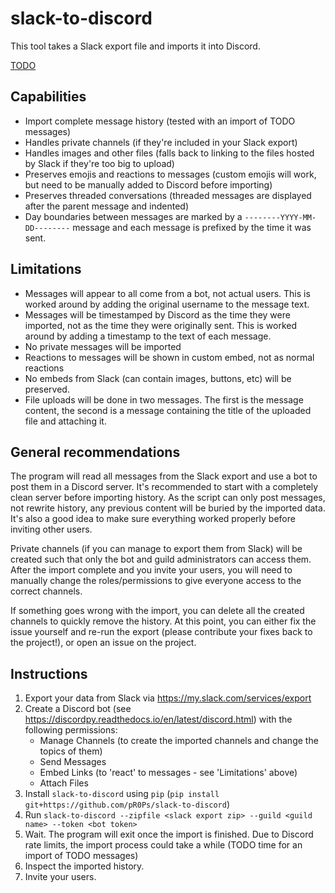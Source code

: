 slack-to-discord
================

This tool takes a Slack export file and imports it into Discord.

[TODO](!screenshot)

Capabilities
------------
- Import complete message history (tested with an import of TODO messages)
- Handles private channels (if they're included in your Slack export)
- Handles images and other files (falls back to linking to the files hosted by Slack if they're too
  big to upload)
- Preserves emojis and reactions to messages (custom emojis will work, but need to be manually added
  to Discord before importing)
- Preserves threaded conversations (threaded messages are displayed after the parent message and
  indented)
- Day boundaries between messages are marked by a `--------YYYY-MM-DD--------` message and each
  message is prefixed by the time it was sent.

Limitations
-----------
- Messages will appear to all come from a bot, not actual users. This is worked around by adding the
  original username to the message text.
- Messages will be timestamped by Discord as the time they were imported, not as the time they were
  originally sent. This is worked around by adding a timestamp to the text of each message.
- No private messages will be imported
- Reactions to messages will be shown in custom embed, not as normal reactions
- No embeds from Slack (can contain images, buttons, etc) will be preserved.
- File uploads will be done in two messages. The first is the message content, the second is a
  message containing the title of the uploaded file and attaching it.

General recommendations
-----------------------
The program will read all messages from the Slack export and use a bot to post them in a Discord
server. It's recommended to start with a completely clean server before importing history. As the
script can only post messages, not rewrite history, any previous content will be buried by the
imported data. It's also a good idea to make sure everything worked properly before inviting other
users.

Private channels (if you can manage to export them from Slack) will be created such that only the
bot and guild administrators can access them. After the import complete and you invite your users,
you will need to manually change the roles/permissions to give everyone access to the correct
channels.

If something goes wrong with the import, you can delete all the created channels to quickly remove
the history. At this point, you can either fix the issue yourself and re-run the export (please
contribute your fixes back to the project!), or open an issue on the project.

Instructions
------------
1. Export your data from Slack via <https://my.slack.com/services/export>
2. Create a Discord bot (see <https://discordpy.readthedocs.io/en/latest/discord.html>) with the
   following permissions:
    - Manage Channels (to create the imported channels and change the topics of them)
    - Send Messages
    - Embed Links (to 'react' to messages - see 'Limitations' above)
    - Attach Files
3. Install `slack-to-discord` using `pip` (`pip install git+https://github.com/pR0Ps/slack-to-discord`)
4. Run `slack-to-discord --zipfile <slack export zip> --guild <guild name> --token <bot token>` 
5. Wait. The program will exit once the import is finished. Due to Discord rate limits, the import
   process could take a while (TODO time for an import of TODO messages)
6. Inspect the imported history.
7. Invite your users.
